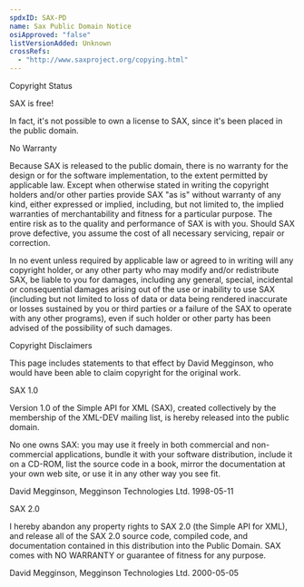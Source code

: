 ```yaml
---
spdxID: SAX-PD
name: Sax Public Domain Notice
osiApproved: "false"
listVersionAdded: Unknown
crossRefs: 
  - "http://www.saxproject.org/copying.html"
---
```


Copyright Status

SAX is free!

In fact, it's not possible to own a license to SAX, since it's been placed in the public domain.

No Warranty

Because SAX is released to the public domain, there is no warranty for the design or for the software implementation, to the extent permitted by applicable law. Except when otherwise stated in writing the copyright holders and/or other parties provide SAX "as is" without warranty of any kind, either expressed or implied, including, but not limited to, the implied warranties of merchantability and fitness for a particular purpose. The entire risk as to the quality and performance of SAX is with you. Should SAX prove defective, you assume the cost of all necessary servicing, repair or correction.

In no event unless required by applicable law or agreed to in writing will any copyright holder, or any other party who may modify and/or redistribute SAX, be liable to you for damages, including any general, special, incidental or consequential damages arising out of the use or inability to use SAX (including but not limited to loss of data or data being rendered inaccurate or losses sustained by you or third parties or a failure of the SAX to operate with any other programs), even if such holder or other party has been advised of the possibility of such damages.

Copyright Disclaimers

This page includes statements to that effect by David Megginson, who would have been able to claim copyright for the original work.

SAX 1.0

Version 1.0 of the Simple API for XML (SAX), created collectively by the membership of the XML-DEV mailing list, is hereby released into the public domain.

No one owns SAX: you may use it freely in both commercial and non-commercial applications, bundle it with your software distribution, include it on a CD-ROM, list the source code in a book, mirror the documentation at your own web site, or use it in any other way you see fit.

David Megginson, Megginson Technologies Ltd. 1998-05-11

SAX 2.0

I hereby abandon any property rights to SAX 2.0 (the Simple API for XML), and release all of the SAX 2.0 source code, compiled code, and documentation contained in this distribution into the Public Domain. SAX comes with NO WARRANTY or guarantee of fitness for any purpose.

David Megginson, Megginson Technologies Ltd. 2000-05-05
